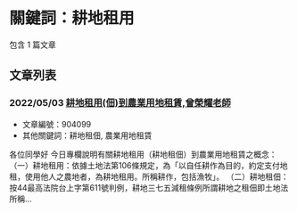 # 關鍵詞：耕地租用

包含 1 篇文章

## 文章列表

### 2022/05/03 [耕地租用(佃)到農業用地租賃,曾榮耀老師](../../articles/904099_%E8%80%95%E5%9C%B0%E7%A7%9F%E7%94%A8%28%E4%BD%83%29%E5%88%B0%E8%BE%B2%E6%A5%AD%E7%94%A8%E5%9C%B0%E7%A7%9F%E8%B3%83%2C%E6%9B%BE%E6%A6%AE%E8%80%80%E8%80%81%E5%B8%AB.md)
- 文章編號：904099
- 其他關鍵詞：耕地租佃, 農業用地租賃

各位同學好 今日專欄說明有關耕地租用（耕地租佃）到農業用地租賃之概念： （一）耕地租用：依據土地法第106條規定，為「以自任耕作為目的，約定支付地租，使用他人之農地者，為耕地租用。所稱耕作，包括漁牧」。 （二）耕地租佃：按44最高法院台上字第611號判例，耕地三七五減租條例所謂耕地之租佃即土地法所稱...
